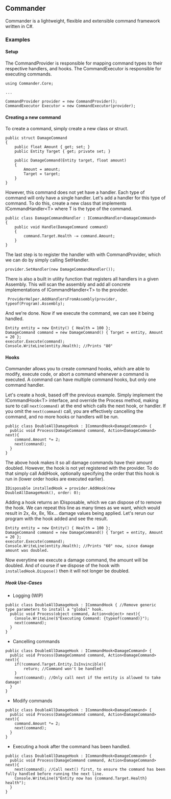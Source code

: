 ## Commander
Commander is a lightweight, flexible and extensible command framework written in C#.

### Examples

#### Setup
The CommandProvider is responsible for mapping command types to their respective handlers, and hooks.
The CommandExecutor is responsible for executing commands.
```
using Commander.Core;

...

CommandProvider provider = new CommandProvider();
CommandExecutor Executor = new CommandExecutor(provider);
```

#### Creating a new command
To create a command, simply create a new class or struct.
```
public struct DamageCommand
{
    public float Amount { get; set; }
    public Entity Target { get; private set; }

    public DamageCommand(Entity target, float amount)
    {
        Amount = amount;
        Target = target;
    }
}

```
However, this command does not yet have a handler. Each type of command will only have a single handler. Let's add a handler for this type of command. To do this, create a new class that implements ICommandHandler\<T\> where T is the type of the command.
```
public class DamageCommandHandler : ICommandHandler<DamageCommand>
{
    public void Handle(DamageCommand command)
    {
        command.Target.Health -= command.Amount;
    }
}
```
The last step is to register the handler with with CommandProvider, which we can do by simply calling SetHandler.
```
provider.SetHandler(new DamageCommandHandler());
```
There is also a built in utility function that registers all handlers in a given Assembly. This will scan the assembly and add all concrete implementations of ICommandHandler\<T\> to the provider.
```
 ProviderHelper.AddHandlersFromAssembly(provider, typeof(Program).Assembly);
```
And we're done. Now if we execute the command, we can see it being handled.
```
Entity entity = new Entity() { Health = 100 };
DamageCommand command = new DamageCommand() { Target = entity, Amount = 20 };
executor.Execute(command);
Console.WriteLine(entity.Health); //Prints "80"
```
#### Hooks
Commander allows you to create command hooks, which are able to modify, execute code, or abort a command whenever a command is executed. A command can have multiple command hooks, but only one command handler.

Let's create a hook, based off the previous example. Simply implement the ICommandHook\<T\> interface, and override the Process method, making sure to call `next(command)` at the end which calls the next hook, or handler. If you omit the `next(command)` call, you are effectively cancelling the command, and no more hooks or handlers will be run.
```
public class DoubleAllDamageHook : ICommandHook<DamageCommand> {
  public void Process(DamageCommand command, Action<DamageCommand> next){
    command.Amount *= 2;
    next(command);
  }
}
```
The above hook makes it so all damage commands have their amount doubled. However, the hook is not yet registered with the provider. To do that simply call AddHook, optionally specifying the order that this hook is run in (lower order hooks are executed earlier).
```
IDisposable installedHook = provider.AddHook(new DoubleAllDamageHook(), order: 0);
```
Adding a hook returns an IDisposable, which we can dispose of to remove the hook. We can repeat this line as many times as we want, which would result in 2x, 4x, 8x, 16x... damage values being applied. Let's rerun our program with the hook added and see the result.
```
Entity entity = new Entity() { Health = 100 };
DamageCommand command = new DamageCommand() { Target = entity, Amount = 20 };
executor.Execute(command);
Console.WriteLine(entity.Health); //Prints "60" now, since damage amount was doubled.
```
Now everytime we execute a damage command, the amount will be doubled. And of course if we dispose of the hook with `installedHook.Dispose()` then it will not longer be doubled. 

##### Hook Use-Cases
- Logging (WIP)
```
public class DoubleAllDamageHook : ICommandHook { //Remove generic type parameters to install a "global" hook.
  public void Process(object command, Action<object> next){
    Console.WriteLine($"Executing Command: {typeof(command)}");
    next(command);
  }
}
```
- Cancelling commands
```
public class DoubleAllDamageHook : ICommandHook<DamageCommand> {
  public void Process(DamageCommand command, Action<DamageCommand> next){
    if(!command.Target.Entity.IsInvincible){
        return; //Command won't be handled!
    }
    next(command); //Only call next if the entity is allowed to take damage!
  }
}
```
- Modify commands
```
public class DoubleAllDamageHook : ICommandHook<DamageCommand> {
  public void Process(DamageCommand command, Action<DamageCommand> next){
    command.Amount *= 2;
    next(command);
  }
}
```
- Executing a hook after the command has been handled.
```
public class DoubleAllDamageHook : ICommandHook<DamageCommand> {
  public void Process(DamageCommand command, Action<DamageCommand> next){
    next(command); //Call next() first, to ensure the command has been fully handled before running the next line.
    Console.WriteLine($"Entity now has {command.Target.Health} health");
  }
}
```
